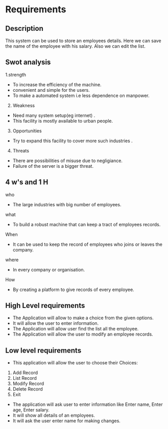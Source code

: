# Requirements

## Description
 This system can be used to store an employees details. Here we can save the name of the employee with his salary. Also we can edit the list.

## Swot analysis

1.strength
 * To increase the efficiency of the machine.
 * convenient and simple for the users.
 * To make a automated system i.e less dependence on manpower.

2. Weakness 
 * Need many system setup(eg internet) .
 * This facility is mostly available to urban people.

3. Opportunities
 * Try to expand this facility  to cover more such industries .

4. Threats
 * There are possibilities of misuse due to negligiance.
 * Failure of the server is a bigger threat.

## 4 w's and 1 H

who
 * The large industries with big number of employees.

what
 * To build a robust machine that can keep a tract of employees records.

When
 * It can be used to keep the record of employees who joins or leaves the company.

where
 * In every company or organisation.

How
 * By creating a platform to give records of every employee.


## High Level requirements
 * The Application will allow to make a choice from the given options.
 * It will allow the user to enter information.
 * The Application will allow user find the  list all the employee.
 * The Application will allow the user to modify an employee records.

## Low level requirements
 * This application will allow the user to choose their Choices:
 1. Add Record		
 2. List Record		
 3. Modify Record		
 4. Delete Record		
 5. Exit 
 * The application will ask user to enter information like  Enter name, Enter age, Enter salary.
 * It will show all details of an employees.
 * It will ask the user enter name for making changes.


